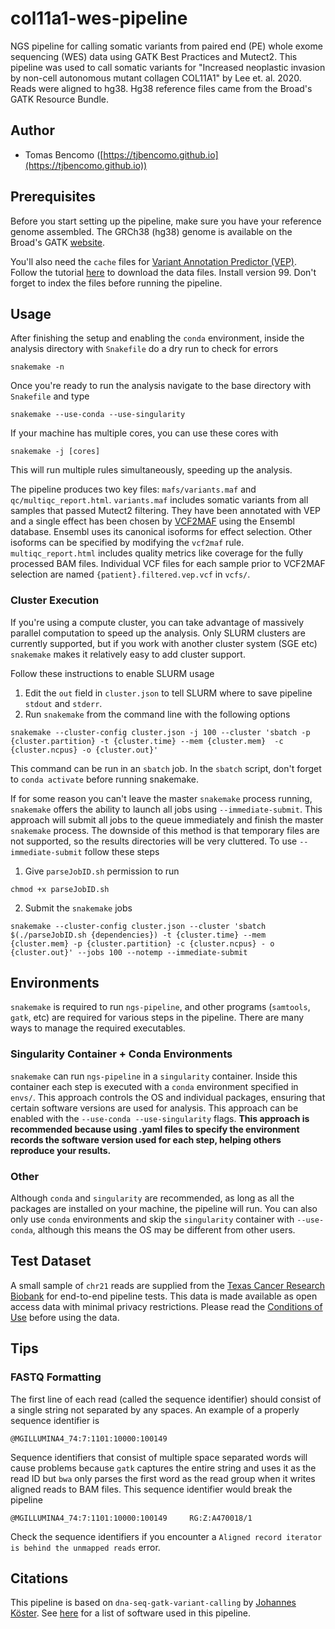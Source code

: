 # col11a1-wes-pipeline
NGS pipeline for calling somatic variants from paired end (PE) whole exome sequencing (WES) data using GATK Best Practices and Mutect2. This pipeline was used to call somatic variants for "Increased neoplastic invasion by non-cell autonomous mutant collagen COL11A1" by Lee et. al. 2020. Reads were aligned to hg38. Hg38 reference files came from the Broad's GATK Resource
Bundle. 

## Author
* Tomas Bencomo ([https://tjbencomo.github.io](https://tjbencomo.github.io))

## Prerequisites
Before you start setting up the pipeline, make sure you have your reference genome assembled.
The GRCh38 (hg38) genome is available on the Broad's
GATK [website](https://software.broadinstitute.org/gatk/download/bundle).

You'll also need the `cache` files for 
[Variant Annotation Predictor (VEP)](https://github.com/Ensembl/ensembl-vep).
Follow the tutorial 
[here](https://uswest.ensembl.org/info/docs/tools/vep/script/vep_cache.html#cache) 
to download the data files. Install version 99.
Don't forget to index the files before running the pipeline.

## Usage
After finishing the setup and enabling the `conda` environment, inside the analysis directory with
`Snakefile` do a dry run to check for errors
```
snakemake -n
```
Once you're ready to run the analysis navigate to the base directory with `Snakefile` and type
```
snakemake --use-conda --use-singularity
```
If your machine has multiple cores, you can use these cores with
```
snakemake -j [cores]
```
This will run multiple rules simultaneously, speeding up the analysis.

The pipeline produces two key files: `mafs/variants.maf` and `qc/multiqc_report.html`.
`variants.maf` includes somatic variants from all samples that passed Mutect2 filtering.
They have been annotated with VEP and a single effect has been chosen by [VCF2MAF](https://github.com/mskcc/vcf2maf)
using the Ensembl database. Ensembl uses its canonical isoforms for effect selection. Other isoforms
can be specified by modifying the `vcf2maf` rule.
`multiqc_report.html` includes quality metrics like coverage for the fully processed BAM files. 
Individual VCF files for each sample prior to VCF2MAF selection are named `{patient}.filtered.vep.vcf` in `vcfs/`.


### Cluster Execution
If you're using a compute cluster, you can take advantage of massively
parallel computation to speed up the analysis. Only SLURM clusters are
currently supported, but if you work with another cluster system (SGE etc)
`snakemake` makes it relatively easy to add cluster support.

Follow these instructions to enable SLURM usage
1. Edit the `out` field in `cluster.json` to tell SLURM where to save pipeline `stdout` and `stderr`.
2. Run `snakemake` from the command line with the following options
```
snakemake --cluster-config cluster.json -j 100 --cluster 'sbatch -p {cluster.partition} -t {cluster.time} --mem {cluster.mem}  -c {cluster.ncpus} -o {cluster.out}'
```
This command can be run in an `sbatch` job.
In the `sbatch` script, don't forget to `conda activate`
before running snakemake.

If for some reason you can't leave the master `snakemake` process running, `snakemake`
offers the ability to launch all jobs using `--immediate-submit`. This
approach will submit all jobs to the queue immediately and finish the master `snakemake`
process. The downside of this method is that temporary files are not supported, so
the results directories will be very cluttered. 
To use `--immediate-submit` follow these steps
1. Give `parseJobID.sh` permission to run
```
chmod +x parseJobID.sh
```
2. Submit the `snakemake` jobs
```
snakemake --cluster-config cluster.json --cluster 'sbatch $(./parseJobID.sh {dependencies}) -t {cluster.time} --mem {cluster.mem} -p {cluster.partition} -c {cluster.ncpus} - o {cluster.out}' --jobs 100 --notemp --immediate-submit
```

## Environments
`snakemake` is required to run `ngs-pipeline`, and other programs (`samtools`, `gatk`, etc)
are required for various steps in the pipeline. There are many ways to manage the required
executables.

### Singularity Container + Conda Environments
`snakemake` can run `ngs-pipeline` in a `singularity` container. Inside this container
each step is executed with a `conda` environment specified in `envs/`. This approach
controls the OS and individual packages, ensuring that certain software versions are
used for analysis. This approach can be enabled with the `--use-conda --use-singularity`
flags. **This approach is recommended because using .yaml files to specify the environment records the
software version used for each step, helping others reproduce your results.**

### Other
Although `conda` and `singularity` are recommended, as long as all the packages are installed
on your machine, the pipeline will run. You can also only use `conda` environments and
skip the `singularity` container with `--use-conda`, although this means the OS may be
different from other users.

## Test Dataset
A small sample of `chr21` reads are supplied from the 
[Texas Cancer Research Biobank](http://txcrb.org/index.html) for
end-to-end pipeline tests. 
This data is made available as open access data with minimal privacy
restrictions. Please read the [Conditions of Use](http://txcrb.org/data.html)
before using the data.

## Tips
### FASTQ Formatting
The first line of each read (called the sequence identifier) should consist of a single string not separated
by any spaces. An example of a properly sequence identifier is
```
@MGILLUMINA4_74:7:1101:10000:100149
```
Sequence identifiers that consist of multiple space separated words will cause problems because `gatk` captures the entire
string and uses it as the read ID but `bwa` only parses the first word as the read group when it writes aligned reads
to BAM files. This sequence identifier would break the pipeline
```
@MGILLUMINA4_74:7:1101:10000:100149     RG:Z:A470018/1
```
Check the sequence identifiers if you encounter a `Aligned record iterator is behind the unmapped reads` error.

## Citations
This pipeline is based on `dna-seq-gatk-variant-calling` by 
[Johannes Köster](https://github.com/snakemake-workflows/dna-seq-gatk-variant-calling).
See [here](https://github.com/tjbencomo/ngs-pipeline/blob/master/citations.md) 
for a list of software used in this pipeline.
